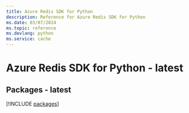 ```yaml
---
title: Azure Redis SDK for Python
description: Reference for Azure Redis SDK for Python
ms.date: 03/07/2024
ms.topic: reference
ms.devlang: python
ms.service: cache
---
```

# Azure Redis SDK for Python - latest
## Packages - latest
[!INCLUDE [packages](redis-index.md)]